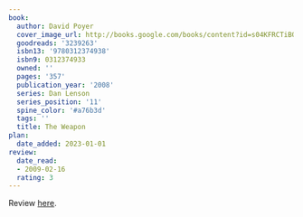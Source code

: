```yaml
---
book:
  author: David Poyer
  cover_image_url: http://books.google.com/books/content?id=s04KFRCTiBQC&printsec=frontcover&img=1&zoom=1&edge=curl&source=gbs_api
  goodreads: '3239263'
  isbn13: '9780312374938'
  isbn9: 0312374933
  owned: ''
  pages: '357'
  publication_year: '2008'
  series: Dan Lenson
  series_position: '11'
  spine_color: '#a76b3d'
  tags: ''
  title: The Weapon
plan:
  date_added: 2023-01-01
review:
  date_read:
  - 2009-02-16
  rating: 3
---
```

Review [here](https://www.chrishubbs.com/2009/02/18/book-i-read-the-weapon-by-david-poyer/).
